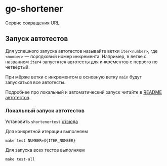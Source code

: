 # go-shortener
Сервис сокращения URL


## Запуск автотестов

Для успешного запуска автотестов называйте ветки `iter<number>`, где `<number>` — порядковый номер инкремента. Например, в ветке с названием `iter4` запустятся автотесты для инкрементов с первого по четвёртый.

При мёрже ветки с инкрементом в основную ветку `main` будут запускаться все автотесты.

Подробнее про локальный и автоматический запуск читайте в [README автотестов](https://github.com/Yandex-Practicum/go-autotests).

### Локальный запуск автотестов

Установить `shortenertest` [отсюда](https://github.com/Yandex-Practicum/go-autotests?tab=readme-ov-file#%D1%82%D1%80%D0%B5%D0%BA-%D1%81%D0%B5%D1%80%D0%B2%D0%B8%D1%81-%D1%81%D0%BE%D0%BA%D1%80%D0%B0%D1%89%D0%B5%D0%BD%D0%B8%D1%8F-url)

Для конкретной итерации выполняем 
```shell
make test NUMBER=${ITER_NUMBER}
```

Для запуска всех тестов выполняем
```shell
make test-all
```

